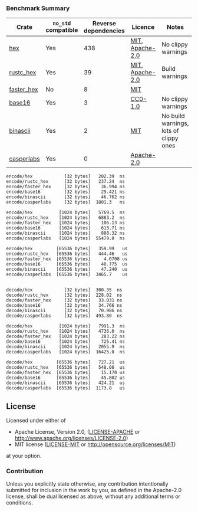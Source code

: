 ### Benchmark Summary

| Crate                                                          | `no_std` compatible | Reverse dependencies | Licence                          | Notes |
| -------------------------------------------------------------- | ------------------- | -------------------- | -------------------------------- | ----- |
| [hex](https://crates.io/crates/hex)                            | Yes                 | 438                  | [MIT][MIT], [Apache-2.0][Apache] | No clippy warnings
| [rustc_hex](https://crates.io/crates/rustc-hex)                | Yes                 | 39                   | [MIT][MIT], [Apache-2.0][Apache] | Build warnings
| [faster_hex](https://crates.io/crates/faster-hex)              | No                  | 8                    | [MIT][MIT]                       | 
| [base16](https://crates.io/crates/base16)                      | Yes                 | 3                    | [CC0-1.0][CC]                    | No clippy warnings
| [binascii](https://crates.io/crates/binascii)                  | Yes                 | 2                    | [MIT][MIT]                       | No build warnings, lots of clippy ones 
| [casperlabs](https://crates.io/crates/casperlabs-contract-ffi) | Yes                 | 0                    | [Apache-2.0][Apache]             |

```
encode/hex            [32 bytes]   202.39  ns
encode/rustc_hex      [32 bytes]   237.24  ns
encode/faster_hex     [32 bytes]    36.994 ns
encode/base16         [32 bytes]    29.421 ns
encode/binascii       [32 bytes]    46.762 ns
encode/casperlabs     [32 bytes]  1801.3   ns

encode/hex          [1024 bytes]   5769.5  ns
encode/rustc_hex    [1024 bytes]   6883.2  ns
encode/faster_hex   [1024 bytes]    106.13 ns
encode/base16       [1024 bytes]    613.71 ns
encode/binascii     [1024 bytes]    808.32 ns
encode/casperlabs   [1024 bytes]  55479.0  ns

encode/hex         [65536 bytes]   359.99   us
encode/rustc_hex   [65536 bytes]   444.46   us
encode/faster_hex  [65536 bytes]     4.0708 us
encode/base16      [65536 bytes]    40.775  us
encode/binascii    [65536 bytes]    47.240  us
encode/casperlabs  [65536 bytes]  3465.7    us


decode/hex            [32 bytes]  300.35  ns
decode/rustc_hex      [32 bytes]  228.02  ns
decode/faster_hex     [32 bytes]   33.031 ns
decode/base16         [32 bytes]   34.766 ns
decode/binascii       [32 bytes]   70.986 ns
decode/casperlabs     [32 bytes]  493.80  ns

decode/hex          [1024 bytes]   7991.3  ns
decode/rustc_hex    [1024 bytes]   4736.0  ns
decode/faster_hex   [1024 bytes]    283.22 ns
decode/base16       [1024 bytes]    725.41 ns
decode/binascii     [1024 bytes]   2055.9  ns
decode/casperlabs   [1024 bytes]  16425.0  ns

decode/hex         [65536 bytes]   727.21  us
decode/rustc_hex   [65536 bytes]   548.08  us
decode/faster_hex  [65536 bytes]    15.170 us
decode/base16      [65536 bytes]    45.802 us
decode/binascii    [65536 bytes]   424.21  us
decode/casperlabs  [65536 bytes]  1173.8   us
```

## License

Licensed under either of

 * Apache License, Version 2.0, ([LICENSE-APACHE](LICENSE-APACHE) or http://www.apache.org/licenses/LICENSE-2.0)
 * MIT license ([LICENSE-MIT](LICENSE-MIT) or http://opensource.org/licenses/MIT)

at your option.

### Contribution

Unless you explicitly state otherwise, any contribution intentionally
submitted for inclusion in the work by you, as defined in the Apache-2.0
license, shall be dual licensed as above, without any additional terms or
conditions.

[MIT]: https://spdx.org/licenses/MIT.html
[Apache]: https://spdx.org/licenses/Apache-2.0.html
[CC]: https://spdx.org/licenses/CC0-1.0.html
